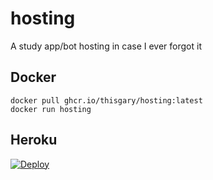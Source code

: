 # hosting
A study app/bot hosting in case I ever forgot it

## Docker

    docker pull ghcr.io/thisgary/hosting:latest
    docker run hosting

## Heroku

[![Deploy](https://www.herokucdn.com/deploy/button.svg)](https://dashboard.heroku.com/new?template=https://github.com/thisgary/hosting/tree/main/Heroku)